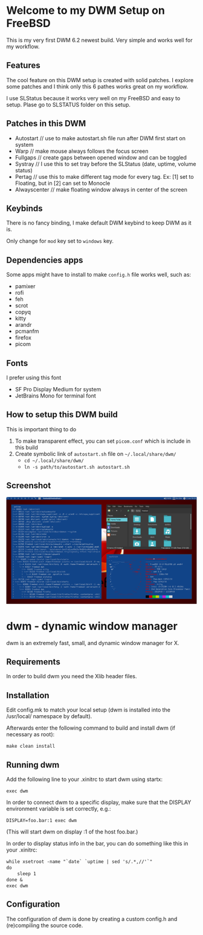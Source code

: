 Welcome to my DWM Setup on FreeBSD
==================================

This is my very first DWM 6.2 newest build. Very simple and works well for my workflow.


Features
--------

The cool feature on this DWM setup is created with solid patches. I explore some patches and I think only this 6 pathes works great on my workflow.

I use SLStatus because it works very well on my FreeBSD and easy to setup. Plase go to SLSTATUS folder on this setup.

Patches in this DWM
-------------------

- Autostart           // use to make autostart.sh file run after DWM first start on system
- Warp                // make mouse always follows the focus screen
- Fullgaps            // create gaps between opened window and can be toggled
- Systray             // I use this to set tray before the SLStatus (date, uptime, volume status)
- Pertag              // use this to make different tag mode for every tag. Ex: [1] set to Floating, but in [2] can set to Monocle
- Alwayscenter        // make floating window always in center of the screen

Keybinds
--------

There is no fancy binding, I make default DWM keybind to keep DWM as it is.

Only change for `mod` key set to `windows` key.

Dependencies apps
-----------------

Some apps might have to install to make `config.h` file works well, such as:
- pamixer
- rofi
- feh
- scrot
- copyq
- kitty
- arandr
- pcmanfm 
- firefox
- picom

Fonts
--------------------------

I prefer using this font

- SF Pro Display Medium for system
- JetBrains Mono for terminal font

How to setup this DWM build
---------------------------

This is important thing to do 
1. To make transparent effect, you can set `picom.conf` which is include in this build
2. Create symbolic link of `autostart.sh` file on `~/.local/share/dwm/`
   - `cd ~/.local/share/dwm/`
   - `ln -s path/to/autostart.sh autostart.sh`

Screenshot
----------

![dwm screenshot - minimalist - solid - mrfdn](https://github.com/rafimrfdn/dwm-freebsd/blob/main/freebsd-dwm-slstatus.png)


dwm - dynamic window manager
============================
dwm is an extremely fast, small, and dynamic window manager for X.


Requirements
------------
In order to build dwm you need the Xlib header files.


Installation
------------
Edit config.mk to match your local setup (dwm is installed into
the /usr/local/ namespace by default).

Afterwards enter the following command to build and install dwm (if
necessary as root):

    make clean install


Running dwm
-----------
Add the following line to your .xinitrc to start dwm using startx:

    exec dwm

In order to connect dwm to a specific display, make sure that
the DISPLAY environment variable is set correctly, e.g.:

    DISPLAY=foo.bar:1 exec dwm

(This will start dwm on display :1 of the host foo.bar.)

In order to display status info in the bar, you can do something
like this in your .xinitrc:

    while xsetroot -name "`date` `uptime | sed 's/.*,//'`"
    do
    	sleep 1
    done &
    exec dwm


Configuration
-------------
The configuration of dwm is done by creating a custom config.h
and (re)compiling the source code.

